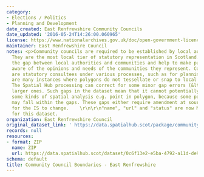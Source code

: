 ```yaml
---
category:
- Elections / Politics
- Planning and Development
date_created: East Renfrewshire Community Councils
date_updated: '2016-05-24T14:26:00.060965'
license: https://www.nationalarchives.gov.uk/doc/open-government-licence/version/3/
maintainer: East Renfrewshire Council
notes: <p>Community councils are required to be established by local authorities.
  They are the most local tier of statutory representation in Scotland. They bridge
  the gap between local authorities and communities and help to make public bodies
  aware of the opinions and needs of the communities they represent. Community councils
  are statutory consultees under various processes, such as for planning applications.\r\n\r\nThere
  are many instances where polygons do not tessellate or snap to local authority boundaries.
  The Spatial Hub processing can correct for some minor gap errors (&lt;5m) but not
  larger ones. Such gaps in the dataset mean that it cannot potentially be used for
  some kinds of spatial analysis e.g. point in polygon, because some point locations
  may fall within the gaps. These gaps either require amendment at source or approval
  for the IS to change.    \r\n\r\n"name", "url" and "status" are now MANDATORY fields
  for this dataset.                                                                                                                                                                                                                                                                                                                                                                                                                                                                                                                                                                                                                                                                                                                                                                                                                                                                                                                                                                                                                                                                                                                                                                                                                                                                                                                                                                                                                                                                                                                                                                                                                           </p>
organization: East Renfrewshire Council
original_dataset_link: ' https://data.spatialhub.scot/package/community_council_boundaries-er'
records: null
resources:
- format: ZIP
  name: ZIP
  url: https://data.spatialhub.scot/dataset/0c6f13e2-e5ba-4792-a11d-de940ae6f359/resource/dda8ea95-62f3-40cb-9626-70822d397440/download/er-community-councils.zip
schema: default
title: Community Council Boundaries - East Renfrewshire
---
```

